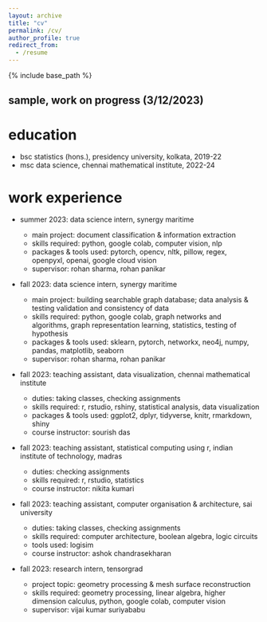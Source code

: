 ```yaml
---
layout: archive
title: "cv"
permalink: /cv/
author_profile: true
redirect_from:
  - /resume
---
```


{% include base_path %}
## sample, work on progress (3/12/2023)

education
======
* bsc statistics (hons.), presidency university, kolkata, 2019-22
* msc data science, chennai mathematical institute, 2022-24

work experience
======
* summer 2023: data science intern, synergy maritime
  * main project: document classification & information extraction
  * skills required: python, google colab, computer vision, nlp
  * packages & tools used: pytorch, opencv, nltk, pillow, regex, openpyxl, openai, google cloud vision
  * supervisor: rohan sharma, rohan panikar

* fall 2023: data science intern, synergy maritime
  * main project: building searchable graph database; data analysis & testing validation and consistency of data
  * skills required: python, google colab, graph networks and algorithms, graph representation learning, statistics, testing of hypothesis
  * packages & tools used: sklearn, pytorch, networkx, neo4j, numpy, pandas, matplotlib, seaborn
  * supervisor: rohan sharma, rohan panikar

* fall 2023: teaching assistant, data visualization, chennai mathematical institute
  * duties: taking classes, checking assignments
  * skills required: r, rstudio, rshiny, statistical analysis, data visualization
  * packages & tools used: ggplot2, dplyr, tidyverse, knitr, rmarkdown, shiny
  * course instructor: sourish das

* fall 2023: teaching assistant, statistical computing using r, indian institute of technology, madras
  * duties: checking assignments
  * skills required: r, rstudio, statistics
  * course instructor: nikita kumari

* fall 2023: teaching assistant, computer organisation & architecture, sai university
  * duties: taking classes, checking assignments
  * skills required: computer architecture, boolean algebra, logic circuits
  * tools used: logisim
  * course instructor: ashok chandrasekharan
 
* fall 2023: research intern, tensorgrad
  * project topic: geometry processing & mesh surface reconstruction
  * skills required: geometry processing, linear algebra, higher dimension calculus, python, google colab, computer vision
  * supervisor: vijai kumar suriyababu
